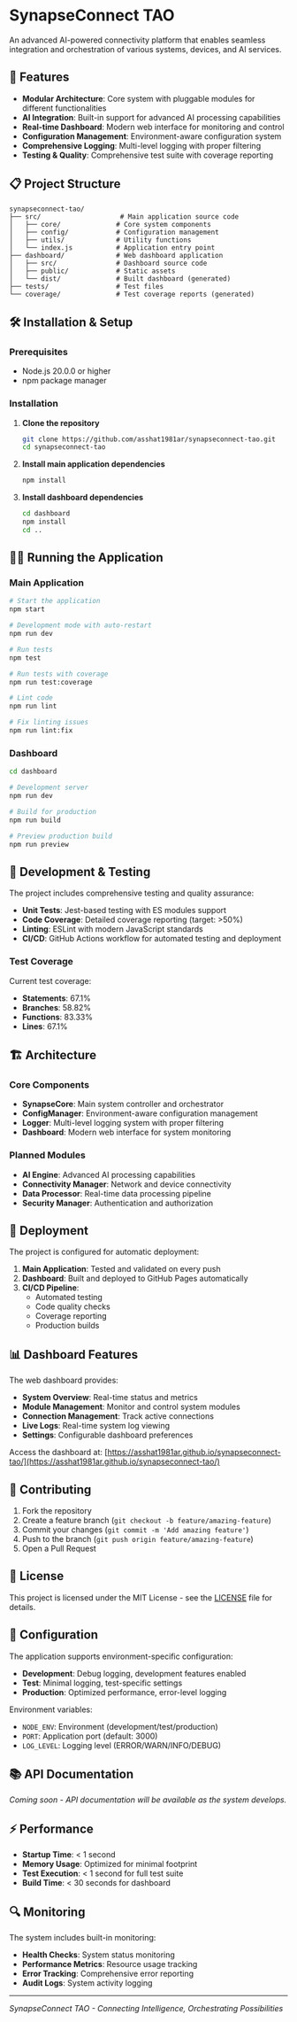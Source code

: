 # SynapseConnect TAO

An advanced AI-powered connectivity platform that enables seamless integration and orchestration of various systems, devices, and AI services.

## 🚀 Features

- **Modular Architecture**: Core system with pluggable modules for different functionalities
- **AI Integration**: Built-in support for advanced AI processing capabilities
- **Real-time Dashboard**: Modern web interface for monitoring and control
- **Configuration Management**: Environment-aware configuration system
- **Comprehensive Logging**: Multi-level logging with proper filtering
- **Testing & Quality**: Comprehensive test suite with coverage reporting

## 📋 Project Structure

```
synapseconnect-tao/
├── src/                    # Main application source code
│   ├── core/              # Core system components
│   ├── config/            # Configuration management
│   ├── utils/             # Utility functions
│   └── index.js           # Application entry point
├── dashboard/             # Web dashboard application
│   ├── src/               # Dashboard source code
│   ├── public/            # Static assets
│   └── dist/              # Built dashboard (generated)
├── tests/                 # Test files
└── coverage/              # Test coverage reports (generated)
```

## 🛠️ Installation & Setup

### Prerequisites

- Node.js 20.0.0 or higher
- npm package manager

### Installation

1. **Clone the repository**
   ```bash
   git clone https://github.com/asshat1981ar/synapseconnect-tao.git
   cd synapseconnect-tao
   ```

2. **Install main application dependencies**
   ```bash
   npm install
   ```

3. **Install dashboard dependencies**
   ```bash
   cd dashboard
   npm install
   cd ..
   ```

## 🏃‍♂️ Running the Application

### Main Application

```bash
# Start the application
npm start

# Development mode with auto-restart
npm run dev

# Run tests
npm test

# Run tests with coverage
npm run test:coverage

# Lint code
npm run lint

# Fix linting issues
npm run lint:fix
```

### Dashboard

```bash
cd dashboard

# Development server
npm run dev

# Build for production
npm run build

# Preview production build
npm run preview
```

## 🧪 Development & Testing

The project includes comprehensive testing and quality assurance:

- **Unit Tests**: Jest-based testing with ES modules support
- **Code Coverage**: Detailed coverage reporting (target: >50%)
- **Linting**: ESLint with modern JavaScript standards
- **CI/CD**: GitHub Actions workflow for automated testing and deployment

### Test Coverage

Current test coverage:
- **Statements**: 67.1%
- **Branches**: 58.82%
- **Functions**: 83.33%
- **Lines**: 67.1%

## 🏗️ Architecture

### Core Components

- **SynapseCore**: Main system controller and orchestrator
- **ConfigManager**: Environment-aware configuration management
- **Logger**: Multi-level logging system with proper filtering
- **Dashboard**: Modern web interface for system monitoring

### Planned Modules

- **AI Engine**: Advanced AI processing capabilities
- **Connectivity Manager**: Network and device connectivity
- **Data Processor**: Real-time data processing pipeline
- **Security Manager**: Authentication and authorization

## 🚀 Deployment

The project is configured for automatic deployment:

1. **Main Application**: Tested and validated on every push
2. **Dashboard**: Built and deployed to GitHub Pages automatically
3. **CI/CD Pipeline**: 
   - Automated testing
   - Code quality checks
   - Coverage reporting
   - Production builds

## 📊 Dashboard Features

The web dashboard provides:

- **System Overview**: Real-time status and metrics
- **Module Management**: Monitor and control system modules
- **Connection Management**: Track active connections
- **Live Logs**: Real-time system log viewing
- **Settings**: Configurable dashboard preferences

Access the dashboard at: [https://asshat1981ar.github.io/synapseconnect-tao/](https://asshat1981ar.github.io/synapseconnect-tao/)

## 🤝 Contributing

1. Fork the repository
2. Create a feature branch (`git checkout -b feature/amazing-feature`)
3. Commit your changes (`git commit -m 'Add amazing feature'`)
4. Push to the branch (`git push origin feature/amazing-feature`)
5. Open a Pull Request

## 📝 License

This project is licensed under the MIT License - see the [LICENSE](LICENSE) file for details.

## 🔧 Configuration

The application supports environment-specific configuration:

- **Development**: Debug logging, development features enabled
- **Test**: Minimal logging, test-specific settings
- **Production**: Optimized performance, error-level logging

Environment variables:
- `NODE_ENV`: Environment (development/test/production)
- `PORT`: Application port (default: 3000)
- `LOG_LEVEL`: Logging level (ERROR/WARN/INFO/DEBUG)

## 📚 API Documentation

*Coming soon - API documentation will be available as the system develops.*

## ⚡ Performance

- **Startup Time**: < 1 second
- **Memory Usage**: Optimized for minimal footprint
- **Test Execution**: < 1 second for full test suite
- **Build Time**: < 30 seconds for dashboard

## 🔍 Monitoring

The system includes built-in monitoring:

- **Health Checks**: System status monitoring
- **Performance Metrics**: Resource usage tracking
- **Error Tracking**: Comprehensive error reporting
- **Audit Logs**: System activity logging

---

*SynapseConnect TAO - Connecting Intelligence, Orchestrating Possibilities*